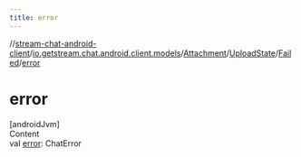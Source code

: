 ```yaml
---
title: error
---
```

//[stream-chat-android-client](../../../../../index.md)/[io.getstream.chat.android.client.models](../../../index.md)/[Attachment](../../index.md)/[UploadState](../index.md)/[Failed](index.md)/[error](error.md)



# error  
[androidJvm]  
Content  
val [error](error.md): ChatError  



